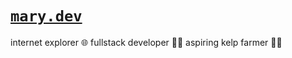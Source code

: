  
# [` mary.dev `](https://mary.dev)

internet explorer 🌐
fullstack developer 👩‍💻
aspiring kelp farmer 👩‍🌾
